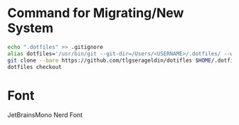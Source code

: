 # Command for Migrating/New System
```sh
echo ".dotfiles" >> .gitignore
alias dotfiles='/usr/bin/git --git-dir=/Users/<USERNAME>/.dotfiles/ --work-tree=/Users/<USERNAME>'
git clone --bare https://github.com/tlgserageldin/dotifles $HOME/.dotfiles
dotfiles checkout
```

# Font
JetBrainsMono Nerd Font

